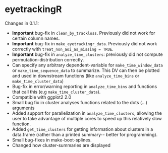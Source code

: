 # eyetrackingR 

Changes in 0.1.1:

* **Important** bug-fix in `clean_by_trackloss`. Previously did not work for certain column names.
* **Important** bug-fix in `make_eyetrackingr_data`. Previously did not work correctly with `treat_non_aoi_as_missing = TRUE`.
* **Important** bug-fix in `analyze_time_clusters`: previously did not compute permutation-distribution correctly.
* Can specify any arbitrary dependent-variable for `make_time_window_data` or `make_time_sequence_data` to summarize. This DV can then be plotted and used in downstream functions (like `analyze_time_bins` or `make_time_cluster_data`)
* Bug-fix in error/warning reporting in `analyze_time_bins` and functions that call this (e.g `make_time_cluster_data`).
* Compatible with ggplot2 2.0
* Small bug fix in cluster analyses functions related to the dots (...) arguments
* Added support for parallelization in `analyze_time_clusters`, allowing the user to take advantage of multiple cores to speed up this relatively slow function.
* Added `get_time_clusters` for getting information about clusters in a data.frame (rather than a printed summary-- better for programming).
* Small bug-fixes in make-boot-splines.
* Changed how cluster-summaries are displayed
